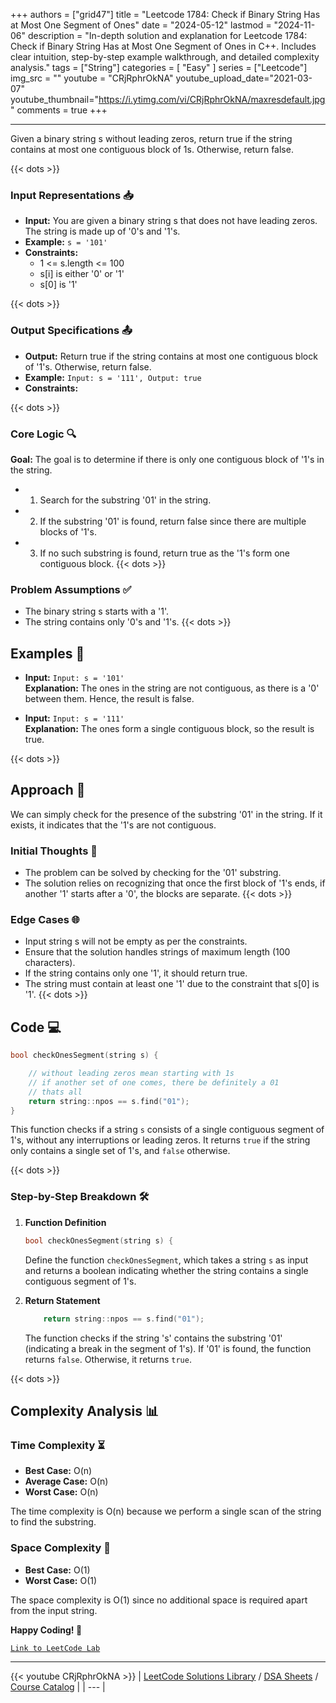 
+++
authors = ["grid47"]
title = "Leetcode 1784: Check if Binary String Has at Most One Segment of Ones"
date = "2024-05-12"
lastmod = "2024-11-06"
description = "In-depth solution and explanation for Leetcode 1784: Check if Binary String Has at Most One Segment of Ones in C++. Includes clear intuition, step-by-step example walkthrough, and detailed complexity analysis."
tags = ["String"]
categories = [
    "Easy"
]
series = ["Leetcode"]
img_src = ""
youtube = "CRjRphrOkNA"
youtube_upload_date="2021-03-07"
youtube_thumbnail="https://i.ytimg.com/vi/CRjRphrOkNA/maxresdefault.jpg"
comments = true
+++



---
Given a binary string s without leading zeros, return true if the string contains at most one contiguous block of 1s. Otherwise, return false.
<!--more-->
{{< dots >}}
### Input Representations 📥
- **Input:** You are given a binary string s that does not have leading zeros. The string is made up of '0's and '1's.
- **Example:** `s = '101'`
- **Constraints:**
	- 1 <= s.length <= 100
	- s[i] is either '0' or '1'
	- s[0] is '1'

{{< dots >}}
### Output Specifications 📤
- **Output:** Return true if the string contains at most one contiguous block of '1's. Otherwise, return false.
- **Example:** `Input: s = '111', Output: true`
- **Constraints:**

{{< dots >}}
### Core Logic 🔍
**Goal:** The goal is to determine if there is only one contiguous block of '1's in the string.

- 1. Search for the substring '01' in the string.
- 2. If the substring '01' is found, return false since there are multiple blocks of '1's.
- 3. If no such substring is found, return true as the '1's form one contiguous block.
{{< dots >}}
### Problem Assumptions ✅
- The binary string s starts with a '1'.
- The string contains only '0's and '1's.
{{< dots >}}
## Examples 🧩
- **Input:** `Input: s = '101'`  \
  **Explanation:** The ones in the string are not contiguous, as there is a '0' between them. Hence, the result is false.

- **Input:** `Input: s = '111'`  \
  **Explanation:** The ones form a single contiguous block, so the result is true.

{{< dots >}}
## Approach 🚀
We can simply check for the presence of the substring '01' in the string. If it exists, it indicates that the '1's are not contiguous.

### Initial Thoughts 💭
- The problem can be solved by checking for the '01' substring.
- The solution relies on recognizing that once the first block of '1's ends, if another '1' starts after a '0', the blocks are separate.
{{< dots >}}
### Edge Cases 🌐
- Input string s will not be empty as per the constraints.
- Ensure that the solution handles strings of maximum length (100 characters).
- If the string contains only one '1', it should return true.
- The string must contain at least one '1' due to the constraint that s[0] is '1'.
{{< dots >}}
## Code 💻
```cpp
bool checkOnesSegment(string s) {

    // without leading zeros mean starting with 1s
    // if another set of one comes, there be definitely a 01
    // thats all
    return string::npos == s.find("01");
}
```

This function checks if a string `s` consists of a single contiguous segment of 1's, without any interruptions or leading zeros. It returns `true` if the string only contains a single set of 1's, and `false` otherwise.

{{< dots >}}
### Step-by-Step Breakdown 🛠️
1. **Function Definition**
	```cpp
	bool checkOnesSegment(string s) {
	```
	Define the function `checkOnesSegment`, which takes a string `s` as input and returns a boolean indicating whether the string contains a single contiguous segment of 1's.

2. **Return Statement**
	```cpp
	    return string::npos == s.find("01");
	```
	The function checks if the string 's' contains the substring '01' (indicating a break in the segment of 1's). If '01' is found, the function returns `false`. Otherwise, it returns `true`.

{{< dots >}}
## Complexity Analysis 📊
### Time Complexity ⏳
- **Best Case:** O(n)
- **Average Case:** O(n)
- **Worst Case:** O(n)

The time complexity is O(n) because we perform a single scan of the string to find the substring.

### Space Complexity 💾
- **Best Case:** O(1)
- **Worst Case:** O(1)

The space complexity is O(1) since no additional space is required apart from the input string.

**Happy Coding! 🎉**


[`Link to LeetCode Lab`](https://leetcode.com/problems/check-if-binary-string-has-at-most-one-segment-of-ones/description/)

---
{{< youtube CRjRphrOkNA >}}
| [LeetCode Solutions Library](https://grid47.xyz/leetcode/) / [DSA Sheets](https://grid47.xyz/sheets/) / [Course Catalog](https://grid47.xyz/courses/) |
| --- |
